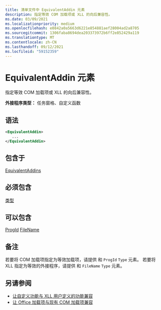 ```yaml
---
title: 清单文件中 EquivalentAddin 元素
description: 指定等效 COM 加载项或 XLL 的向后兼容性。
ms.date: 03/09/2021
ms.localizationpriority: medium
ms.openlocfilehash: e0842a0a5663d6221e854881aef28004ad2a8705
ms.sourcegitcommit: 1306faba8694dea203373972b6ff2e852429a119
ms.translationtype: MT
ms.contentlocale: zh-CN
ms.lasthandoff: 09/12/2021
ms.locfileid: "59152359"
---
```

# <a name="equivalentaddin-element"></a>EquivalentAddin 元素

指定等效 COM 加载项或 XLL 的向后兼容性。

**外接程序类型：** 任务窗格、自定义函数

## <a name="syntax"></a>语法

```XML
<EquivalentAddin>
   ...
</EquivalentAddin>
```

## <a name="contained-in"></a>包含于

[EquivalentAddins](equivalentaddins.md)

## <a name="must-contain"></a>必须包含

[类型](type.md)

## <a name="can-contain"></a>可以包含

[ProgId](progid.md) 
[FileName](filename.md)

## <a name="remarks"></a>备注

若要将 COM 加载项指定为等效加载项，请提供 和 `ProgId` `Type` 元素。 若要将 XLL 指定为等效的外接程序，请提供 和 `FileName` `Type` 元素。

## <a name="see-also"></a>另请参阅

- [让自定义功能与 XLL 用户定义的功能兼容](../../excel/make-custom-functions-compatible-with-xll-udf.md)
- [让 Office 加载项与现有 COM 加载项兼容](../../develop/make-office-add-in-compatible-with-existing-com-add-in.md)